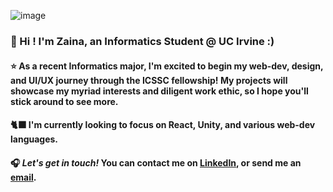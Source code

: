 ![image](https://github.com/zainaazim/zainaazim/assets/109643473/2c6bb8df-4703-4917-9db8-e2ca07d9a1b6)



### 🏡 Hi ! I'm Zaina, an Informatics Student @ UC Irvine :)

#### ⭐ As a recent Informatics major, I'm excited to begin my web-dev, design, and UI/UX journey through the ICSSC fellowship! My projects will showcase my myriad interests and diligent work ethic, so I hope you'll stick around to see more. 

#### 🐈‍⬛ I'm currently looking to focus on React, Unity, and various web-dev languages.

#### 🎧 ***Let's get in touch!*** You can contact me on [LinkedIn](https://www.linkedin.com/in/zazim/), or send me an [email](mailto:zazim@uci.edu?cc=&bcc=&subject=Contact&body=).
